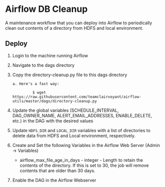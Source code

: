 # Airflow DB Cleanup

A maintenance workflow that you can deploy into Airflow to periodically clean out contents of a directory from HDFS and local environment.

## Deploy

1. Login to the machine running Airflow

2. Navigate to the dags directory

3. Copy the directory-cleanup.py file to this dags directory

       a. Here's a fast way:

                $ wget https://raw.githubusercontent.com/teamclairvoyant/airflow-utils/master/dags/directory-cleanup.py
        
4. Update the global variables (SCHEDULE_INTERVAL, DAG_OWNER_NAME, ALERT_EMAIL_ADDRESSES, ENABLE_DELETE, etc.) in the DAG with the desired values

5. Update `HDFS_DIR` and `LOCAL_DIR` variables with a list of directories to delete data from HDFS and Local environment, respectively.

6. Create and Set the following Variables in the Airflow Web Server (Admin -> Variables)

    - airflow_max_file_age_in_days - integer - Length to retain the contents of the directory. If this is set to 30, the job will remove contents that are older than 30 days.

7. Enable the DAG in the Airflow Webserver


